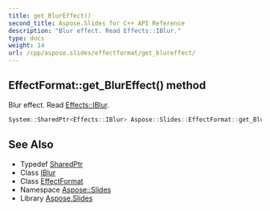 ```yaml
---
title: get_BlurEffect()
second_title: Aspose.Slides for C++ API Reference
description: "Blur effect. Read Effects::IBlur."
type: docs
weight: 14
url: /cpp/aspose.slides/effectformat/get_blureffect/
---
```

## EffectFormat::get_BlurEffect() method


Blur effect. Read [Effects::IBlur](../../../aspose.slides.effects/iblur/).

```cpp
System::SharedPtr<Effects::IBlur> Aspose::Slides::EffectFormat::get_BlurEffect() override
```

## See Also

* Typedef [SharedPtr](../../system/sharedptr/)
* Class [IBlur](../../aspose.slides.effects/iblur/)
* Class [EffectFormat](./)
* Namespace [Aspose::Slides](../)
* Library [Aspose.Slides](../../)